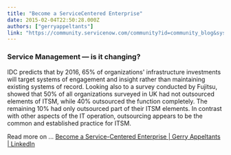 ```yaml
---
title: "Become a ServiceCentered Enterprise"
date: 2015-02-04T22:50:28.000Z
authors: ["gerryappeltants"]
link: "https://community.servicenow.com/community?id=community_blog&sys_id=5d4ee2addbd0dbc01dcaf3231f9619a4"
---
```

<h3><strong>Service Management — is it changing? </strong></h3><p>IDC predicts that by 2016, 65% of organizations' infrastructure investments will target systems of engagement and insight rather than maintaining existing systems of record. Looking also to a survey conducted by Fujitsu, showed that 50% of all organizations surveyed in UK had not outsourced elements of ITSM, while 40% outsourced the function completely. The remaining 10% had only outsourced part of their ITSM elements. In contrast with other aspects of the IT operation, outsourcing appears to be the common and established practice for ITSM.</p><p></p><p>Read more on ... <a href="https://www.linkedin.com/pulse/become-service-centered-enterprise-gerry-appeltants?trk=mp-reader-card" title="https://www.linkedin.com/pulse/become-service-centered-enterprise-gerry-appeltants?trk=mp-reader-card">Become a Service-Centered Enterprise | Gerry Appeltants | LinkedIn</a></p>